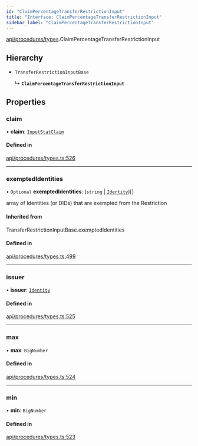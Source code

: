```yaml
---
id: "ClaimPercentageTransferRestrictionInput"
title: "Interface: ClaimPercentageTransferRestrictionInput"
sidebar_label: "ClaimPercentageTransferRestrictionInput"
---
```


[api/procedures/types](../../../../../modules/API/Procedures/Types/Types.md).ClaimPercentageTransferRestrictionInput

## Hierarchy

- `TransferRestrictionInputBase`

  ↳ **`ClaimPercentageTransferRestrictionInput`**

## Properties

### claim

• **claim**: [`InputStatClaim`](../../../../../modules/API/Entities/Types/Types.md#inputstatclaim)

#### Defined in

[api/procedures/types.ts:526](https://github.com/PolymeshAssociation/polymesh-sdk/blob/c8da9dfce/src/api/procedures/types.ts#L526)

___

### exemptedIdentities

• `Optional` **exemptedIdentities**: (`string` \| [`Identity`](../../../../../classes/API/Entities/Identity/Identity.md))[]

array of Identities (or DIDs) that are exempted from the Restriction

#### Inherited from

TransferRestrictionInputBase.exemptedIdentities

#### Defined in

[api/procedures/types.ts:499](https://github.com/PolymeshAssociation/polymesh-sdk/blob/c8da9dfce/src/api/procedures/types.ts#L499)

___

### issuer

• **issuer**: [`Identity`](../../../../../classes/API/Entities/Identity/Identity.md)

#### Defined in

[api/procedures/types.ts:525](https://github.com/PolymeshAssociation/polymesh-sdk/blob/c8da9dfce/src/api/procedures/types.ts#L525)

___

### max

• **max**: `BigNumber`

#### Defined in

[api/procedures/types.ts:524](https://github.com/PolymeshAssociation/polymesh-sdk/blob/c8da9dfce/src/api/procedures/types.ts#L524)

___

### min

• **min**: `BigNumber`

#### Defined in

[api/procedures/types.ts:523](https://github.com/PolymeshAssociation/polymesh-sdk/blob/c8da9dfce/src/api/procedures/types.ts#L523)

